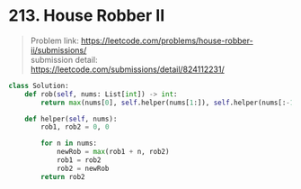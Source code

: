 # 213. House Robber II

> Problem link: https://leetcode.com/problems/house-robber-ii/submissions/  
> submission detail: https://leetcode.com/submissions/detail/824112231/



```py
class Solution:
    def rob(self, nums: List[int]) -> int:
        return max(nums[0], self.helper(nums[1:]), self.helper(nums[:-1]))

    def helper(self, nums):
        rob1, rob2 = 0, 0

        for n in nums:
            newRob = max(rob1 + n, rob2)
            rob1 = rob2
            rob2 = newRob
        return rob2
```